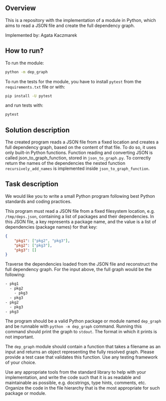 ## Overview

This is a repository with the implementation of a module in Python, which aims to read a JSON file and create the full dependency graph.

Implemented by: Agata Kaczmarek

## How to run?

To run the module:
```sh
python -m dep_graph
```
To run the tests for the module, you have to install `pytest` from the `requirements.txt` file or with:
```sh
pip install -U pytest
```
and run tests with:
```sh
pytest
```

## Solution description

The created program reads a JSON file from a fixed location and creates a full dependency graph, based on the content of that file. To do so, it uses only built-in Python functions. Function reading and converting JSON is called json_to_graph_function, stored in `json_to_graph.py`. To correctly return the names of the dependencies the nested function `recursively_add_names` is implemented inside `json_to_graph_function`.

## Task description

We would like you to write a small Python program following best Python standards and coding practices.

This program must read a JSON file from a fixed filesystem location, e.g. `/tmp/deps.json`, containing a list of packages and their dependencies. In this JSON file, a key represents a package name, and the value is a list of dependencies (package names) for that key:

```json
{
    "pkg1": ["pkg2", "pkg3"],
    "pkg2": ["pkg3"],
    "pkg3": []
}
```

Traverse the dependencies loaded from the JSON file and reconstruct the full dependency graph. For the input above, the full graph would be the following:

```sh
- pkg1
  - pkg2
    - pkg3
  - pkg3
- pkg2
  - pkg3
- pkg3
```

The program should be a valid Python package or module named `dep_graph` and be runnable with `python -m dep_graph` command. Running this command should print the graph to `stdout`. The format in which it prints is not important.

The `dep_graph` module should contain a function that takes a filename as an input and returns an object representing the fully resolved graph. Please provide a test case that validates this function. Use any testing framework of your choice.

Use any appropriate tools from the standard library to help with your implementation, and write the code such that it is as readable and maintainable as possible, e.g. docstrings, type hints, comments, etc. Organize the code in the file hierarchy that is the most appropriate for such package or module.

